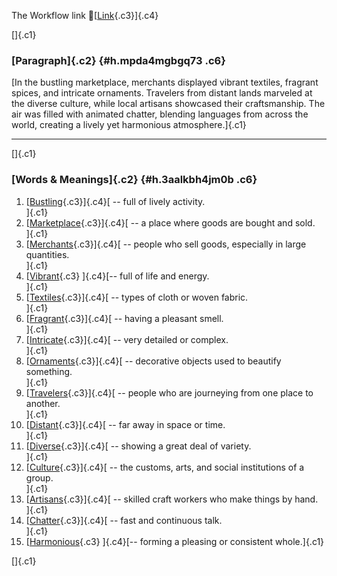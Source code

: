 The Workflow link
👏[[Link](https://www.google.com/url?q=http://www.google.com&sa=D&source=editors&ust=1756449677726550&usg=AOvVaw159UzR7eMbHeMhetnZQhK6){.c3}]{.c4}

[]{.c1}

### [Paragraph]{.c2} {#h.mpda4mgbgq73 .c6}

[In the bustling marketplace, merchants displayed vibrant textiles,
fragrant spices, and intricate ornaments. Travelers from distant lands
marveled at the diverse culture, while local artisans showcased their
craftsmanship. The air was filled with animated chatter, blending
languages from across the world, creating a lively yet harmonious
atmosphere.]{.c1}

------------------------------------------------------------------------

[]{.c1}

### [Words & Meanings]{.c2} {#h.3aalkbh4jm0b .c6}

1.  [[Bustling](https://www.google.com/url?q=http://www.google.com&sa=D&source=editors&ust=1756449677727170&usg=AOvVaw34YJsmsZ14yAW6o4l4B_yL){.c3}]{.c4}[ --
    full of lively activity.\
    ]{.c1}
2.  [[Marketplace](https://www.google.com/url?q=http://www.google.com&sa=D&source=editors&ust=1756449677727323&usg=AOvVaw2atyGVQlF1dAXHGX_8wfBy){.c3}]{.c4}[ --
    a place where goods are bought and sold.\
    ]{.c1}
3.  [[Merchants](https://www.google.com/url?q=http://www.google.com&sa=D&source=editors&ust=1756449677727465&usg=AOvVaw0ryWNspLh1dog5GTKW3DHR){.c3}]{.c4}[ --
    people who sell goods, especially in large quantities.\
    ]{.c1}
4.  [[Vibrant](https://www.google.com/url?q=http://www.google.com&sa=D&source=editors&ust=1756449677727610&usg=AOvVaw1bzPdcDlGFSPRBk6FjGlGQ){.c3}
    ]{.c4}[-- full of life and energy.\
    ]{.c1}
5.  [[Textiles](https://www.google.com/url?q=http://www.google.com&sa=D&source=editors&ust=1756449677727708&usg=AOvVaw3bUBoEFbNaj9oxc9oF9Q6y){.c3}]{.c4}[ --
    types of cloth or woven fabric.\
    ]{.c1}
6.  [[Fragrant](https://www.google.com/url?q=http://www.google.com&sa=D&source=editors&ust=1756449677727819&usg=AOvVaw14N01o36BXy-x0QR-2QFlt){.c3}]{.c4}[ --
    having a pleasant smell.\
    ]{.c1}
7.  [[Intricate](https://www.google.com/url?q=http://www.google.com&sa=D&source=editors&ust=1756449677727916&usg=AOvVaw0P7Y9MsU78-txSARSw5Mf3){.c3}]{.c4}[ --
    very detailed or complex.\
    ]{.c1}
8.  [[Ornaments](https://www.google.com/url?q=http://www.google.com&sa=D&source=editors&ust=1756449677728015&usg=AOvVaw26mUV5sIeHi0naIwHLCdtw){.c3}]{.c4}[ --
    decorative objects used to beautify something.\
    ]{.c1}
9.  [[Travelers](https://www.google.com/url?q=http://www.google.com&sa=D&source=editors&ust=1756449677728140&usg=AOvVaw1v6qzf5YAOZmmU3HGLbf7b){.c3}]{.c4}[ --
    people who are journeying from one place to another.\
    ]{.c1}
10. [[Distant](https://www.google.com/url?q=http://www.google.com&sa=D&source=editors&ust=1756449677728265&usg=AOvVaw1o1DKRA35Fi8RjQS5k0mA5){.c3}]{.c4}[ --
    far away in space or time.\
    ]{.c1}
11. [[Diverse](https://www.google.com/url?q=http://www.google.com&sa=D&source=editors&ust=1756449677728363&usg=AOvVaw1ZfcDgMspq0AY22NBsoLRb){.c3}]{.c4}[ --
    showing a great deal of variety.\
    ]{.c1}
12. [[Culture](https://www.google.com/url?q=http://www.google.com&sa=D&source=editors&ust=1756449677728463&usg=AOvVaw27eKqJu1j7_5-JgwuMWGCi){.c3}]{.c4}[ --
    the customs, arts, and social institutions of a group.\
    ]{.c1}
13. [[Artisans](https://www.google.com/url?q=http://www.google.com&sa=D&source=editors&ust=1756449677728611&usg=AOvVaw1-OwHxumxubUmYu8HXd1nK){.c3}]{.c4}[ --
    skilled craft workers who make things by hand.\
    ]{.c1}
14. [[Chatter](https://www.google.com/url?q=http://www.google.com&sa=D&source=editors&ust=1756449677728729&usg=AOvVaw1qtsbcIVZIkK6Pf7Td4-x2){.c3}]{.c4}[ --
    fast and continuous talk.\
    ]{.c1}
15. [[Harmonious](https://www.google.com/url?q=http://www.google.com&sa=D&source=editors&ust=1756449677728831&usg=AOvVaw0TiqRmfafQqXZF8y4BQW0Q){.c3}
    ]{.c4}[-- forming a pleasing or consistent whole.]{.c1}

[]{.c1}
